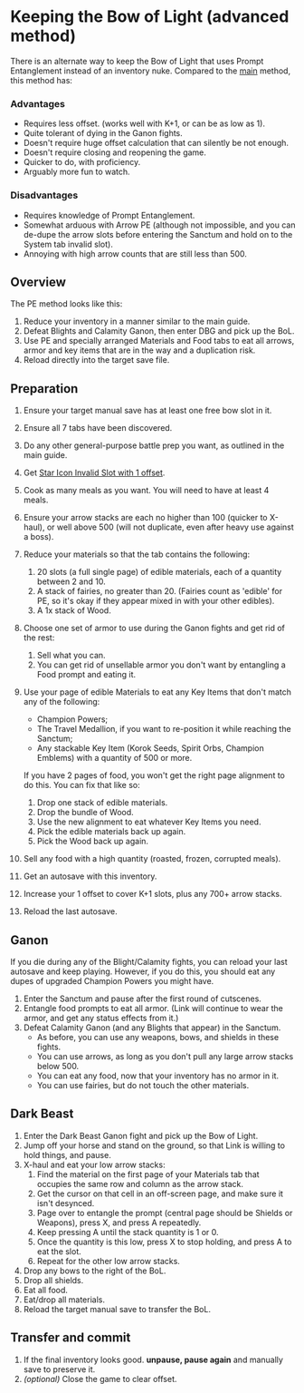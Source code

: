 # Keeping the Bow of Light (advanced method)

There is an alternate way to keep the Bow of Light that uses Prompt Entanglement instead of an inventory nuke. Compared to the [main](Keeping%20the%20Bow%20of%20Light.md) method, this method has:

### Advantages

- Requires less offset. (works well with K+1, or can be as low as 1).
- Quite tolerant of dying in the Ganon fights.
- Doesn't require huge offset calculation that can silently be not enough.
- Doesn't require closing and reopening the game.
- Quicker to do, with proficiency.
- Arguably more fun to watch.

### Disadvantages

- Requires knowledge of Prompt Entanglement.
- Somewhat arduous with Arrow PE (although not impossible, and you can de-dupe the arrow slots before entering the Sanctum and hold on to the System tab invalid slot).
- Annoying with high arrow counts that are still less than 500.

## Overview

The PE method looks like this:

1. Reduce your inventory in a manner similar to the main guide.
1. Defeat Blights and Calamity Ganon, then enter DBG and pick up the BoL.
1. Use PE and specially arranged Materials and Food tabs to eat all arrows, armor and key items that are in the way and a duplication risk.
1. Reload directly into the target save file.

## Preparation

1. Ensure your target manual save has at least one free bow slot in it.
1. Ensure all 7 tabs have been discovered.
1. Do any other general-purpose battle prep you want, as outlined in the main guide.
1. Get [Star Icon Invalid Slot with 1 offset](../pe/SIIS%201%20Offset.md).
1. Cook as many meals as you want. You will need to have at least 4 meals.
1. Ensure your arrow stacks are each no higher than 100 (quicker to X-haul), or well above 500 (will not duplicate, even after heavy use against a boss).
1. Reduce your materials so that the tab contains the following:
	1. 20 slots (a full single page) of edible materials, each of a quantity between 2 and 10.
	1. A stack of fairies, no greater than 20. (Fairies count as 'edible' for PE, so it's okay if they appear mixed in with your other edibles).
	1. A 1x stack of Wood.
1. Choose one set of armor to use during the Ganon fights and get rid of the rest:
	1. Sell what you can.
	1. You can get rid of unsellable armor you don't want by entangling a Food prompt and eating it.
1. Use your page of edible Materials to eat any Key Items that don't match any of the following:
	- Champion Powers;
	- The Travel Medallion, if you want to re-position it while reaching the Sanctum;
	- Any stackable Key Item (Korok Seeds, Spirit Orbs, Champion Emblems) with a quantity of 500 or more.

	If you have 2 pages of food, you won't get the right page alignment to do this. You can fix that like so:

	1. Drop one stack of edible materials.
	1. Drop the bundle of Wood.
	1. Use the new alignment to eat whatever Key Items you need.
	1. Pick the edible materials back up again.
	1. Pick the Wood back up again.

1. Sell any food with a high quantity (roasted, frozen, corrupted meals).
1. Get an autosave with this inventory.
1. Increase your 1 offset to cover K+1 slots, plus any 700+ arrow stacks.
1. Reload the last autosave.

## Ganon

If you die during any of the Blight/Calamity fights, you can reload your last autosave and keep playing. However, if you do this, you should eat any dupes of upgraded Champion Powers you might have.

1. Enter the Sanctum and pause after the first round of cutscenes.
1. Entangle food prompts to eat all armor. (Link will continue to wear the armor, and get any status effects from it.)
1. Defeat Calamity Ganon (and any Blights that appear) in the Sanctum.
	- As before, you can use any weapons, bows, and shields in these fights.
	- You can use arrows, as long as you don't pull any large arrow stacks below 500.
	- You can eat any food, now that your inventory has no armor in it.
	- You can use fairies, but do not touch the other materials.

## Dark Beast

1. Enter the Dark Beast Ganon fight and pick up the Bow of Light.
1. Jump off your horse and stand on the ground, so that Link is willing to hold things, and pause.
1. X-haul and eat your low arrow stacks:
	1. Find the material on the first page of your Materials tab that occupies the same row and column as the arrow stack.
	1. Get the cursor on that cell in an off-screen page, and make sure it isn't desynced.
	1. Page over to entangle the prompt (central page should be Shields or Weapons), press X, and press A repeatedly.
	1. Keep pressing A until the stack quantity is 1 or 0.
	1. Once the quantity is this low, press X to stop holding, and press A to eat the slot.
	1. Repeat for the other low arrow stacks.
1. Drop any bows to the right of the BoL.
1. Drop all shields.
1. Eat all food.
1. Eat/drop all materials.
1. Reload the target manual save to transfer the BoL.

## Transfer and commit

1. If the final inventory looks good. **unpause, pause again** and manually save to preserve it.
1. _(optional)_ Close the game to clear offset.
